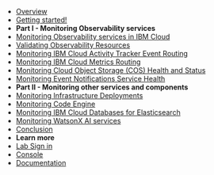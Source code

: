 - [Overview](./cover.md)
- [Getting started!](./10-getting-started.md)
- **Part I - Monitoring Observability services**
- [Monitoring Observability services in IBM Cloud](./30-monitor-platform-data.md)
- [Validating Observability Resources](./20-validate-observability-resources.md)
- [Monitoring IBM Cloud Activity Tracker Event Routing](./30-monitor-atracker.md)
- [Monitoring IBM Cloud Metrics Routing](./30-monitor-mrouter.md)
- [Monitoring Cloud Object Storage (COS) Health and Status](./30-monitor-cos.md)
- [Monitoring Event Notifications Service Health](./30-monitor-en.md)
- **Part II - Monitoring other services and components**
- [Monitoring Infrastructure Deployments](./40-monitor-da-deployments.md)
- [Monitoring Code Engine](./50-monitor-code-engine.md)
- [Monitoring IBM Cloud Databases for Elasticsearch](./60-elasticsearch.md)
- [Monitoring WatsonX AI services](./70-monitoring-watsonx.md)
- [Conclusion](./100-conclusion.md)
- **Learn more**
- [Lab Sign in](https://ibm.biz/lab1815)
- [Console](https://cloud.ibm.com/)
- [Documentation](https://cloud.ibm.com/docs/)
